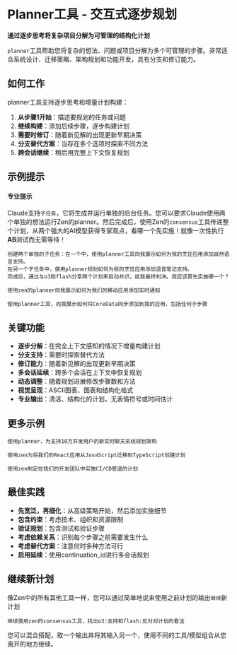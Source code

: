 # Planner工具 - 交互式逐步规划

**通过逐步思考将复杂项目分解为可管理的结构化计划**

`planner`工具帮助您将复杂的想法、问题或项目分解为多个可管理的步骤。非常适合系统设计、迁移策略、架构规划和功能开发，具有分支和修订能力。

## 如何工作

planner工具支持逐步思考和增量计划构建：

1. **从步骤1开始**：描述要规划的任务或问题
2. **继续构建**：添加后续步骤，逐步构建计划
3. **需要时修订**：随着新见解的出现更新早期决策
4. **分支替代方案**：当存在多个选项时探索不同方法
5. **跨会话继续**：稍后用完整上下文恢复规划

## 示例提示

#### 专业提示
Claude支持`子任务`，它将生成并运行单独的后台任务。您可以要求Claude使用两个单独的想法运行Zen的planner。然后完成后，使用Zen的`consensus`工具传递整个计划，从两个强大的AI模型获得专家观点，看哪一个先实施！就像一次性执行**AB**测试而无需等待！

```
创建两个单独的子任务：在一个中，使用planner工具向我展示如何为我的烹饪应用添加自然语言支持。
在另一个子任务中，使用planner规划如何为我的烹饪应用添加语音笔记支持。
完成后，通过与o3和flash分享两个计划来启动共识，给我最终判决。我应该首先实施哪一个？
```

```
使用zen的planner向我展示如何为我们的移动应用添加实时通知
```

```
使用planner工具，向我展示如何将CoreData同步添加到我的应用，包括任何子步骤
```

## 关键功能

- **逐步分解**：在完全上下文感知的情况下增量构建计划
- **分支支持**：需要时探索替代方法
- **修订能力**：随着新见解的出现更新早期决策
- **多会话延续**：跨多个会话在上下文中恢复规划
- **动态调整**：随着规划进展修改步骤数和方法
- **视觉呈现**：ASCII图表、图表和结构化格式
- **专业输出**：清洁、结构化的计划，无表情符号或时间估计

## 更多示例

```
使用planner，为支持10万并发用户的新实时聊天系统规划架构
```

```
使用zen为将我们的React应用从JavaScript迁移到TypeScript创建计划
```

```
使用zen制定在我们的开发团队中实施CI/CD管道的计划
```

## 最佳实践

- **先宽泛，再细化**：从高级策略开始，然后添加实施细节
- **包含约束**：考虑技术、组织和资源限制
- **验证规划**：包含测试和验证步骤
- **考虑依赖关系**：识别每个步骤之前需要发生什么
- **考虑替代方案**：注意何时多种方法可行
- **启用延续**：使用continuation_id进行多会话规划

## 继续新计划

像Zen中的所有其他工具一样，您可以通过简单地说来使用之前计划的输出`继续`新计划

```
继续使用zen的consensus工具，找出o3:支持和flash:反对对计划的看法
```

您可以混合搭配，取一个输出并将其输入另一个，使用不同的工具/模型组合从您离开的地方继续。
